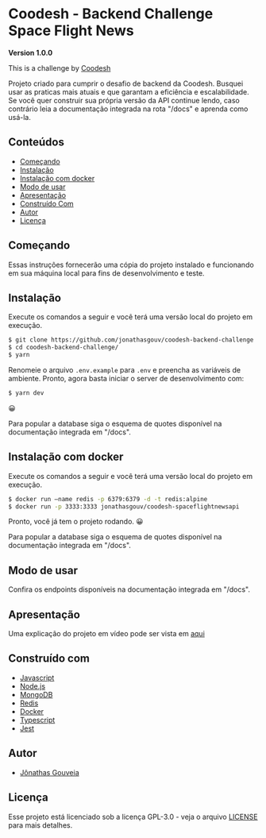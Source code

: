 # Coodesh - Backend Challenge Space Flight News
**Version 1.0.0**

This is a challenge by [Coodesh](https://coodesh.com/)

Projeto criado para cumprir o desafio de backend da Coodesh. Busquei usar as praticas mais atuais e que garantam a eficiência e escalabilidade. Se você quer construir sua própria versão da API continue lendo, caso contrário leia a documentação integrada na rota "/docs" e aprenda como usá-la.
## Conteúdos
* [Começando](#começando)
* [Instalação](#instalação)
* [Instalação com docker](#instalação-com-docker)
* [Modo de usar](#modo-de-usar)
* [Apresentação](#apresentação)
* [Construído Com](#construído-com)
* [Autor](#autor)
* [Licença](#licença)

##  Começando
Essas instruções fornecerão uma cópia do projeto instalado e funcionando em sua máquina local para fins de desenvolvimento e teste.

## Instalação
Execute os comandos a seguir e você terá uma versão local do projeto em execução.
```bash
$ git clone https://github.com/jonathasgouv/coodesh-backend-challenge
$ cd coodesh-backend-challenge/
$ yarn
```
Renomeie o arquivo `.env.example` para `.env` e preencha as variáveis de ambiente. Pronto, agora basta iniciar o server de desenvolvimento com:

```bash
$ yarn dev
```

:grinning:

Para popular a database siga o esquema de quotes disponível na documentação integrada em "/docs".

## Instalação com docker
Execute os comandos a seguir e você terá uma versão local do projeto em execução.
```bash
$ docker run —name redis -p 6379:6379 -d -t redis:alpine
$ docker run -p 3333:3333 jonathasgouv/coodesh-spaceflightnewsapi          
```

Pronto, você já tem o projeto rodando.
:grinning:

Para popular a database siga o esquema de quotes disponível na documentação integrada em "/docs".

## Modo de usar
Confira os endpoints disponíveis na documentação integrada em "/docs".

## Apresentação
Uma explicação do projeto em vídeo pode ser vista em [aqui](https://www.loom.com/embed/896fd2f19e1f4d40b94b7bd606ec3e8e)

## Construído com
* [Javascript](https://www.javascript.com/)
* [Node.js](https://nodejs.org/en/)
* [MongoDB](https://www.mongodb.com/)
* [Redis](https://redis.io/)
* [Docker](https://www.docker.com/)
* [Typescript](https://www.typescriptlang.org/)
* [Jest](https://jestjs.io/)

## Autor
* [Jônathas Gouveia](https://github.com/jonathasgouv/)

## Licença
Esse projeto está licenciado sob a licença GPL-3.0 - veja o arquivo [LICENSE](https://github.com/jonathasgouv/coodesh-backend-challenge/blob/main/LICENSE) para mais detalhes.